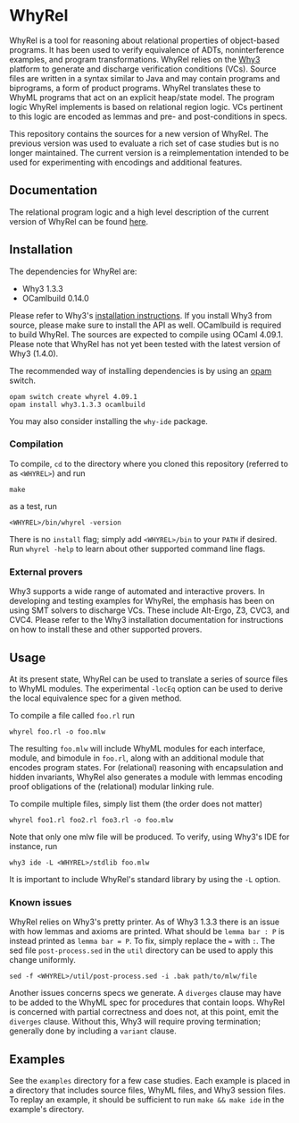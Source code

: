 # WhyRel

WhyRel is a tool for reasoning about relational properties of object-based
programs.  It has been used to verify equivalence of ADTs, noninterference
examples, and program transformations.  WhyRel relies on the
[Why3](http://why3.lri.fr) platform to generate and discharge verification
conditions (VCs).  Source files are written in a syntax similar to Java and may
contain programs and biprograms, a form of product programs.  WhyRel translates
these to WhyML programs that act on an explicit heap/state model.  The program
logic WhyRel implements is based on relational region logic.  VCs pertinent to
this logic are encoded as lemmas and pre- and post-conditions in specs.

This repository contains the sources for a new version of WhyRel.  The previous
version was used to evaluate a rich set of case studies but is no longer
maintained.  The current version is a reimplementation intended to be used for
experimenting with encodings and additional features.

## Documentation

The relational program logic and a high level description of the current version
of WhyRel can be found [here](http://arxiv.org/abs/1910.14560).

## Installation

The dependencies for WhyRel are:

- Why3 1.3.3
- OCamlbuild 0.14.0

Please refer to Why3's [installation instructions](http://why3.lri.fr/doc/install.html#installing-why3).
If you install Why3 from source, please make sure to install the API as well.
OCamlbuild is required to build WhyRel.  The sources are expected to
compile using OCaml 4.09.1.  Please note that WhyRel has not yet been tested
with the latest version of Why3 (1.4.0).

The recommended way of installing dependencies is by using an [opam](https://opam.ocaml.org) switch.

```
opam switch create whyrel 4.09.1
opam install why3.1.3.3 ocamlbuild
```

You may also consider installing the `why-ide` package.

### Compilation

To compile, `cd` to the directory where you cloned this repository (referred to
as `<WHYREL>`) and run

```
make
```

as a test, run

```
<WHYREL>/bin/whyrel -version
```

There is no `install` flag; simply add `<WHYREL>/bin` to your `PATH` if desired.
Run `whyrel -help` to learn about other supported command line flags.


### External provers

Why3 supports a wide range of automated and interactive provers.  In developing
and testing examples for WhyRel, the emphasis has been on using SMT solvers to
discharge VCs.  These include Alt-Ergo, Z3, CVC3, and CVC4.  Please refer to the
Why3 installation documentation for instructions on how to install these and
other supported provers.


## Usage

At its present state, WhyRel can be used to translate a series of source files
to WhyML modules.  The experimental `-locEq` option can be used to derive the
local equivalence spec for a given method.

To compile a file called `foo.rl` run

```
whyrel foo.rl -o foo.mlw
```

The resulting `foo.mlw` will include WhyML modules for each interface, module,
and bimodule in `foo.rl`, along with an additional module that encodes program
states.  For (relational) reasoning with encapsulation and hidden invariants,
WhyRel also generates a module with lemmas encoding proof obligations of the
(relational) modular linking rule.

To compile multiple files, simply list them (the order does not matter)

```
whyrel foo1.rl foo2.rl foo3.rl -o foo.mlw
```

Note that only one mlw file will be produced. To verify, using Why3's IDE for
instance, run

```
why3 ide -L <WHYREL>/stdlib foo.mlw
```

It is important to include WhyRel's standard library by using the `-L` option.


### Known issues

WhyRel relies on Why3's pretty printer.  As of Why3 1.3.3 there is an issue with
how lemmas and axioms are printed.  What should be `lemma bar : P` is instead
printed as `lemma bar = P`.  To fix, simply replace the `=` with `:`.  The sed
file `post-process.sed` in the `util` directory can be used to apply this change
uniformly.

```
sed -f <WHYREL>/util/post-process.sed -i .bak path/to/mlw/file
```

Another issues concerns specs we generate.  A `diverges` clause may have to be
added to the WhyML spec for procedures that contain loops.  WhyRel is concerned
with partial correctness and does not, at this point, emit the `diverges`
clause.  Without this, Why3 will require proving termination; generally done by
including a `variant` clause.

## Examples

See the `examples` directory for a few case studies.  Each example is placed in
a directory that includes source files, WhyML files, and Why3 session files.  To
replay an example, it should be sufficient to run `make && make ide` in the
example's directory.
